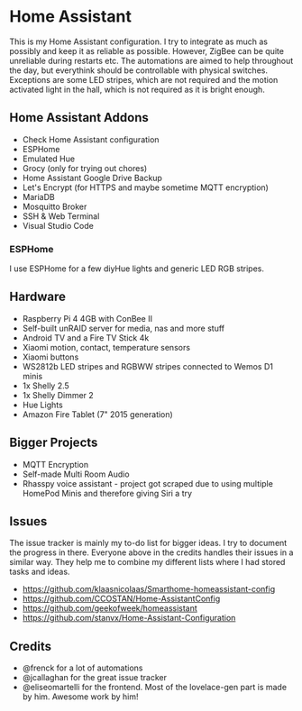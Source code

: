 # Home Assistant

This is my Home Assistant configuration. I try to integrate as much as possibly and keep it as reliable as possible.
However, ZigBee can be quite unreliable during restarts etc. The automations are aimed to help throughout the day, but everythink
should be controllable with physical switches. Exceptions are some LED stripes, which are not required and the motion activated light in the hall,
which is not required as it is bright enough.

## Home Assistant Addons

* Check Home Assistant configuration
* ESPHome
* Emulated Hue
* Grocy (only for trying out chores)
* Home Assistant Google Drive Backup
* Let's Encrypt (for HTTPS and maybe sometime MQTT encryption)
* MariaDB
* Mosquitto Broker
* SSH & Web Terminal
* Visual Studio Code

### ESPHome

I use ESPHome for a few diyHue lights and generic LED RGB stripes.

## Hardware

* Raspberry Pi 4 4GB with ConBee II
* Self-built unRAID server for media, nas and more stuff
* Android TV and a Fire TV Stick 4k
* Xiaomi motion, contact, temperature sensors
* Xiaomi buttons
* WS2812b LED stripes and RGBWW stripes connected to Wemos D1 minis
* 1x Shelly 2.5
* 1x Shelly Dimmer 2
* Hue Lights
* Amazon Fire Tablet (7" 2015 generation)

## Bigger Projects

* MQTT Encryption
* Self-made Multi Room Audio
* Rhasspy voice assistant - project got scraped due to using multiple HomePod Minis and therefore giving Siri a try

## Issues

The issue tracker is mainly my to-do list for bigger ideas. I try to document the progress in there.
Everyone above in the credits handles their issues in a similar way.
They help me to combine my different lists where I had stored tasks and ideas.

* https://github.com/klaasnicolaas/Smarthome-homeassistant-config
* https://github.com/CCOSTAN/Home-AssistantConfig
* https://github.com/geekofweek/homeassistant
* https://github.com/stanvx/Home-Assistant-Configuration

## Credits

* @frenck for a lot of automations
* @jcallaghan for the great issue tracker
* @eliseomartelli for the frontend. Most of the lovelace-gen part is made by him. Awesome work by him!